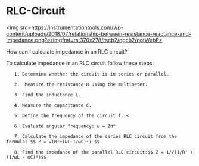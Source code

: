 <h1> RLC-Circuit </h1> 

<img src=https://instrumentationtools.com/wp-content/uploads/2018/07/relationship-between-resistance-reactance-and-impedance.png?ezimgfmt=rs:370x278/rscb2/ngcb2/notWebP>


How can I calculate impedance in an RLC circuit?

To calculate impedance in an RLC circuit follow these steps:


       1. Determine whether the circuit is in series or parallel. 

       2.  Measure the resistance R using the multimeter. 
    
       3. Find the inductance L. 
   
       4. Measure the capacitance C. 
     
       5. Define the frequency of the circuit f. <
   
       6. Evaluate angular frequency: ω = 2πf 
    
       7. Calculate the impedance of the series RLC circuit from the formula: $$ Z = √(R²+(ωL-1/ωC)²) $$
   
       8. Find the impedance of the parallel RLC circuit:$$ Z = 1/√(1/R² + (1/ωL - ωC)²)$$  
     

